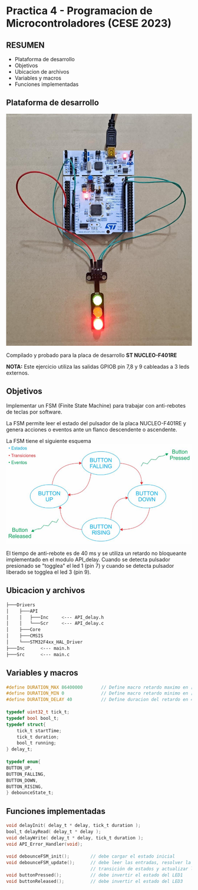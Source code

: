 # Practica 4 - Programacion de Microcontroladores (CESE 2023)

## RESUMEN
- Plataforma de desarrollo 
- Objetivos
- Ubicacion de archivos
- Variables y macros
- Funciones implementadas

## Plataforma de desarrollo
![alt text](PlacaF401RE_Pract4.jpeg "Placa")

Compilado y probado para la placa de desarrollo **ST NUCLEO-F401RE**

**NOTA:** Este ejercicio utiliza las salidas GPIOB pin 7,8 y 9 cableadas a 3 leds externos.

## Objetivos
Implementar un FSM (Finite State Machine) para trabajar con anti-rebotes de teclas por software.

La FSM permite leer el estado del pulsador de la placa NUCLEO-F401RE y genera acciones o eventos ante un flanco descendente o ascendente.

La FSM tiene el siguiente esquema
![alt text](FSM_Pract4.jpg "Placa")
 
El tiempo de anti-rebote es de 40 ms y se utiliza un retardo no bloqueante implementado en el modulo API_delay.
Cuando se detecta pulsador presionado se "togglea" el led 1 (pin 7) y cuando se detecta pulsador liberado
se togglea el led 3 (pin 9). 

## Ubicacion y archivos
```bash
├───Drivers
│    ├───API
│    │   ├───Inc     <--- API_delay.h
│    │   └───Scr     <--- API_delay.c
│    ├───Core
│    ├───CMSIS
│    └───STM32F4xx_HAL_Driver
├───Inc      <--- main.h
├───Src      <--- main.c
```

## Variables y macros
```C
#define DURATION_MAX 86400000		// Define macro retardo maximo en [ms], equivale a un dia
#define DURATION_MIN 0				// Define macro retardo minimo en [ms], cero
#define DURATION_DELAY 40           // Define duracion del retardo en 40 ms

typedef uint32_t tick_t;
typedef bool bool_t;
typedef struct{				
	tick_t startTime;			
	tick_t duration;				
	bool_t running;				
} delay_t;

typedef enum{
BUTTON_UP,
BUTTON_FALLING,
BUTTON_DOWN,
BUTTON_RISING,
} debounceState_t;
```

## Funciones implementadas
```C
void delayInit( delay_t * delay, tick_t duration );
bool_t delayRead( delay_t * delay );
void delayWrite( delay_t * delay, tick_t duration );
void API_Error_Handler(void);

void debounceFSM_init();		// debe cargar el estado inicial
void debounceFSM_update();		// debe leer las entradas, resolver la lógica de
								// transición de estados y actualizar las salidas
void buttonPressed();			// debe invertir el estado del LED1
void buttonReleased();			// debe invertir el estado del LED3
```
